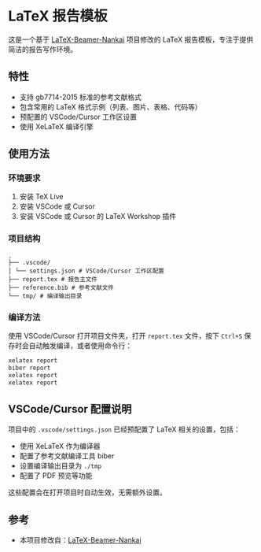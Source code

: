 # LaTeX 报告模板

这是一个基于 [LaTeX-Beamer-Nankai](https://github.com/zshicode/LaTeX-Beamer-Nankai) 项目修改的 LaTeX 报告模板，专注于提供简洁的报告写作环境。

## 特性

- 支持 gb7714-2015 标准的参考文献格式
- 包含常用的 LaTeX 格式示例（列表、图片、表格、代码等）
- 预配置的 VSCode/Cursor 工作区设置
- 使用 XeLaTeX 编译引擎

## 使用方法

### 环境要求

1. 安装 TeX Live
2. 安装 VSCode 或 Cursor
3. 安装 VSCode 或 Cursor 的 LaTeX Workshop 插件

### 项目结构

```
.
├── .vscode/
│ └── settings.json # VSCode/Cursor 工作区配置
├── report.tex # 报告主文件
├── reference.bib # 参考文献文件
└── tmp/ # 编译输出目录
```

### 编译方法

使用 VSCode/Cursor 打开项目文件夹，打开 `report.tex` 文件，按下 `Ctrl+S` 保存时会自动触发编译，或者使用命令行：

```bash
xelatex report
biber report
xelatex report
xelatex report
```

## VSCode/Cursor 配置说明

项目中的 `.vscode/settings.json` 已经预配置了 LaTeX 相关的设置，包括：

- 使用 XeLaTeX 作为编译器
- 配置了参考文献编译工具 biber
- 设置编译输出目录为 `./tmp`
- 配置了 PDF 预览等功能

这些配置会在打开项目时自动生效，无需额外设置。

## 参考

- 本项目修改自：[LaTeX-Beamer-Nankai](https://github.com/zshicode/LaTeX-Beamer-Nankai)

